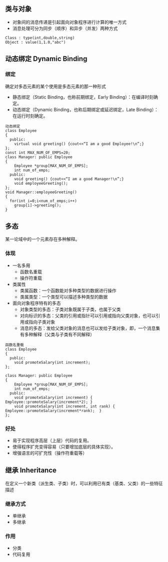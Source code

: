 ## 类与对象
+ 对象间的消息传递是引起面向对象程序进行计算的唯一方式
+ 消息处理可分为同步（顺序）和异步（并发）两种方式

```
Class : type(int,double,string)
Object : value(1,1.0,"abc")
```
## 动态绑定 Dynamic Binding
### 绑定  
确定对多态元素的某个使用是多态元素的那一种形式

+ 静态绑定（Static Binding，也称前期绑定，Early Binding）：在编译时刻确定。
+ 动态绑定（Dynamic Binding，也称后期绑定或延迟绑定，Late Binding）：在运行时刻确定。

```
动态绑定
class Employee
{
  public:
    virtual void greeting() {cout<<“I am a good Employee!\n”;}
};
const int MAX_NUM_OF_EMPS=20;
class Manager: public Employee
{
    Employee *group[MAX_NUM_OF_EMPS];
    int num_of_emps;
  public:
    void greeting() {cout<<“I am a good Manager!\n”;}
    void employeeGreeting();
};
void Manager::employeeGreeting()
{
  for(int i=0;i<num_of_emps;i++)
    group[i]->greeting();
}

```
## 多态
某一论域中的一个元素存在多种解释。
### 体现
+ 一名多用
    * 函数名重载
    * 操作符重载
+ 类属性
    * 类属函数：一个函数能对多种类型的数据进行操作
    * 类属类型：一个类型可以描述多种类型的数据
+ 面向对象程序特有的多态
    * 对象类型的多态：子类对象既属于子类，也属于父类
    * 对向标识的多态：父类的引用或指针可以引用或指向父类对象，也可以引用或指向子类对象
    * 消息的多态：发给父类对象的消息也可以发给子类对象，即，一个消息集有多种解释（父类与子类有不同解释）

```
函数名重载
class Employee
{
  public:
    void promoteSalary(int increment);
};

class Manager: public Employee
{
    Employee *group[MAX_NUM_OF_EMPS];
    int num_of_emps;
  public:
    void promoteSalary(int increment) { Employee::promoteSalary(increment*2); }
    void promoteSalary(int increment, int rank) { Employee::promoteSalary(increment*rank);  }
};

```
### 好处
+ 易于实现程序高层（上层）代码的复用。
+ 使得程序扩充变得容易（只要增加底层的具体实现）。
+ 增强语言的可扩充性（操作符重载等）
## 继承 Inheritance
在定义一个新类（派生类、子类）时，可以利用已有类（基类、父类）的一些特征描述
### 继承方式
+ 单继承
+ 多继承
### 作用
+ 分类
+ 代码复用

